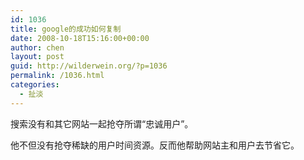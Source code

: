```yaml
---
id: 1036
title: google的成功如何复制
date: 2008-10-18T15:16:00+00:00
author: chen
layout: post
guid: http://wilderwein.org/?p=1036
permalink: /1036.html
categories:
  - 扯淡
---
```

搜索没有和其它网站一起抢夺所谓“忠诚用户”。

他不但没有抢夺稀缺的用户时间资源。反而他帮助网站主和用户去节省它。</p>